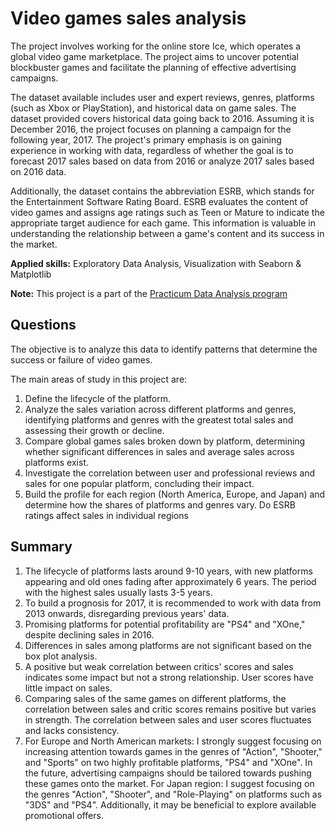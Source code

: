 # Video games sales analysis

<p>The project involves working for the online store Ice, which operates a global video game marketplace. The project aims to uncover potential blockbuster games and facilitate the planning of effective advertising campaigns.</p>

<p>The dataset available includes user and expert reviews, genres, platforms (such as Xbox or PlayStation), and historical data on game sales. The dataset provided covers historical data going back to 2016. Assuming it is December 2016, the project focuses on planning a campaign for the following year, 2017. The project's primary emphasis is on gaining experience in working with data, regardless of whether the goal is to forecast 2017 sales based on data from 2016 or analyze 2017 sales based on 2016 data.</p>

<p>Additionally, the dataset contains the abbreviation ESRB, which stands for the Entertainment Software Rating Board. ESRB evaluates the content of video games and assigns age ratings such as Teen or Mature to indicate the appropriate target audience for each game. This information is valuable in understanding the relationship between a game's content and its success in the market.</p>

<p><b>Applied skills:</b> Exploratory Data Analysis, Visualization with Seaborn & Matplotlib </p>
<p><b>Note:</b> This project is a part of the <a href="https://practicum.com/en-isr/data-analyst/">Practicum Data Analysis program</a> </p>

<p><h2>Questions</h2>
  
The objective is to analyze this data to identify patterns that determine the success or failure of video games.

The main areas of study in this project are:

1. Define the lifecycle of the platform. 
2. Analyze the sales variation across different platforms and genres, identifying platforms and genres with the greatest total sales and assessing their growth or decline.
3. Compare global games sales broken down by platform, determining whether significant differences in sales and average sales across platforms exist.
4. Investigate the correlation between user and professional reviews and sales for one popular platform, concluding their impact.
5. Build the profile for each region (North America, Europe, and Japan) and determine how the shares of platforms and genres vary. Do ESRB ratings affect sales in individual regions
</p>

<p><h2>Summary </h2>
  
1. The lifecycle of platforms lasts around 9-10 years, with new platforms appearing and old ones fading after approximately 6 years. The period with the highest sales usually lasts 3-5 years.
2. To build a prognosis for 2017, it is recommended to work with data from 2013 onwards, disregarding previous years' data.
3. Promising platforms for potential profitability are "PS4" and "XOne," despite declining sales in 2016.
4. Differences in sales among platforms are not significant based on the box plot analysis.
5. A positive but weak correlation between critics' scores and sales indicates some impact but not a strong relationship. User scores have little impact on sales.
6. Comparing sales of the same games on different platforms, the correlation between sales and critic scores remains positive but varies in strength. The correlation between sales and user scores fluctuates and lacks consistency.
7. For Europe and North American markets:
I strongly suggest focusing on increasing attention towards games in the genres of "Action", "Shooter," and "Sports" on two highly profitable platforms, "PS4" and "XOne". In the future, advertising campaigns should be tailored towards pushing these games onto the market.
For Japan region:
I suggest focusing on the genres "Action", "Shooter", and "Role-Playing" on platforms such as "3DS" and "PS4". Additionally, it may be beneficial to explore available promotional offers.</p>

